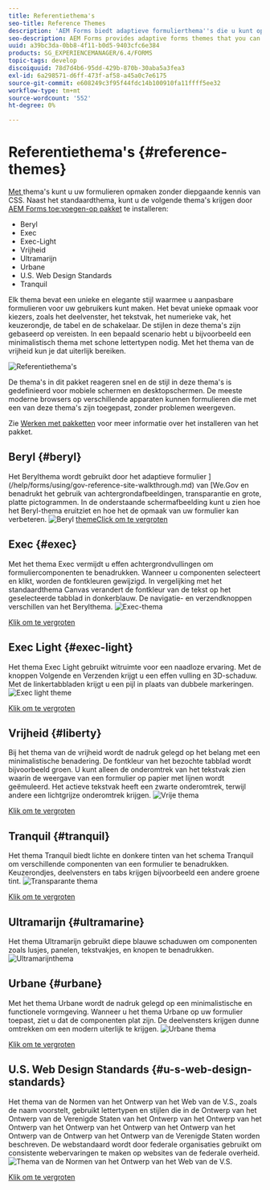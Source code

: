 ```yaml
---
title: Referentiethema's
seo-title: Reference Themes
description: 'AEM Forms biedt adaptieve formulierthema''s die u kunt ophalen bij Softwaredistributie en gebruiken om een formulier op te maken. '
seo-description: AEM Forms provides adaptive forms themes that you can get from Software Distribution and use to style a form.
uuid: a39bc3da-0bb8-4f11-b0d5-9403cfc6e384
products: SG_EXPERIENCEMANAGER/6.4/FORMS
topic-tags: develop
discoiquuid: 78d7d4b6-95dd-429b-870b-30aba5a3fea3
exl-id: 6a298571-d6ff-473f-af58-a45a0c7e6175
source-git-commit: e608249c3f95f44fdc14b100910fa11ffff5ee32
workflow-type: tm+mt
source-wordcount: '552'
ht-degree: 0%

---
```


# Referentiethema&#39;s {#reference-themes}

[Met ](/help/forms/using/themes.md) thema&#39;s kunt u uw formulieren opmaken zonder diepgaande kennis van CSS. Naast het standaardthema, kunt u de volgende thema&#39;s krijgen door [AEM Forms toe:voegen-op pakket](https://experienceleague.adobe.com/docs/experience-manager-release-information/aem-release-updates/forms-updates/aem-forms-releases.html) te installeren:

* Beryl
* Exec
* Exec-Light
* Vrijheid
* Ultramarijn
* Urbane
* U.S. Web Design Standards
* Tranquil

Elk thema bevat een unieke en elegante stijl waarmee u aanpasbare formulieren voor uw gebruikers kunt maken. Het bevat unieke opmaak voor kiezers, zoals het deelvenster, het tekstvak, het numerieke vak, het keuzerondje, de tabel en de schakelaar. De stijlen in deze thema&#39;s zijn gebaseerd op vereisten. In een bepaald scenario hebt u bijvoorbeeld een minimalistisch thema met schone lettertypen nodig. Met het thema van de vrijheid kun je dat uiterlijk bereiken.

![Referentiethema&#39;s](assets/ref-themes.png)

De thema&#39;s in dit pakket reageren snel en de stijl in deze thema&#39;s is gedefinieerd voor mobiele schermen en desktopschermen. De meeste moderne browsers op verschillende apparaten kunnen formulieren die met een van deze thema&#39;s zijn toegepast, zonder problemen weergeven.

Zie [Werken met pakketten](/help/sites-administering/package-manager.md) voor meer informatie over het installeren van het pakket.

## Beryl {#beryl}

Het Berylthema wordt gebruikt door het adaptieve formulier ](/help/forms/using/gov-reference-site-walkthrough.md) van [We.Gov en benadrukt het gebruik van achtergrondafbeeldingen, transparantie en grote, platte pictogrammen. In de onderstaande schermafbeelding kunt u zien hoe het Beryl-thema eruitziet en hoe het de opmaak van uw formulier kan verbeteren.
![Beryl ](assets/beryl.png)
[themeClick om te vergroten](assets/beryl-1.png)

## Exec {#exec}

Met het thema Exec vermijdt u effen achtergrondvullingen om formuliercomponenten te benadrukken. Wanneer u componenten selecteert en klikt, worden de fontkleuren gewijzigd. In vergelijking met het standaardthema Canvas verandert de fontkleur van de tekst op het geselecteerde tabblad in donkerblauw. De navigatie- en verzendknoppen verschillen van het Berylthema.
![Exec-thema](assets/exec.png)

[Klik om te vergroten](assets/exec-1.png)

## Exec Light {#exec-light}

Het thema Exec Light gebruikt witruimte voor een naadloze ervaring. Met de knoppen Volgende en Verzenden krijgt u een effen vulling en 3D-schaduw. Met de linkertabbladen krijgt u een pijl in plaats van dubbele markeringen.
![Exec light theme](assets/exec-light.png)

[Klik om te vergroten](assets/exec-light-1.png)

## Vrijheid {#liberty}

Bij het thema van de vrijheid wordt de nadruk gelegd op het belang met een minimalistische benadering. De fontkleur van het bezochte tabblad wordt bijvoorbeeld groen. U kunt alleen de onderomtrek van het tekstvak zien waarin de weergave van een formulier op papier met lijnen wordt geëmuleerd. Het actieve tekstvak heeft een zwarte onderomtrek, terwijl andere een lichtgrijze onderomtrek krijgen.
![Vrije thema](assets/liberty.png)

[Klik om te vergroten](assets/liberty-1.png)

## Tranquil {#tranquil}

Het thema Tranquil biedt lichte en donkere tinten van het schema Tranquil om verschillende componenten van een formulier te benadrukken. Keuzerondjes, deelvensters en tabs krijgen bijvoorbeeld een andere groene tint.
![Transparante thema](assets/tranquil.png)

[Klik om te vergroten](assets/tranquil-1.png)

## Ultramarijn {#ultramarine}

Het thema Ultramarijn gebruikt diepe blauwe schaduwen om componenten zoals lusjes, panelen, tekstvakjes, en knopen te benadrukken.
![Ultramarijnthema](assets/ultramarine.png)

## Urbane {#urbane}

Met het thema Urbane wordt de nadruk gelegd op een minimalistische en functionele vormgeving. Wanneer u het thema Urbane op uw formulier toepast, ziet u dat de componenten plat zijn. De deelvensters krijgen dunne omtrekken om een modern uiterlijk te krijgen.
![Urbane thema](assets/urbane.png)

[Klik om te vergroten](assets/urbane-1.png)

## U.S. Web Design Standards {#u-s-web-design-standards}

Het thema van de Normen van het Ontwerp van het Web van de V.S., zoals de naam voorstelt, gebruikt lettertypen en stijlen die in de Ontwerp van het Ontwerp van de Verenigde Staten van het Ontwerp van het Ontwerp van het Ontwerp van het Ontwerp van het Ontwerp van het Ontwerp van het Ontwerp van de Ontwerp van het Ontwerp van de Verenigde Staten worden beschreven. De webstandaard wordt door federale organisaties gebruikt om consistente webervaringen te maken op websites van de federale overheid.
![Thema van de Normen van het Ontwerp van het Web van de V.S.](assets/us-web-standards.png)

[Klik om te vergroten](assets/usgov.png)
